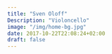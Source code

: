 ```yaml
---
title: "Sven Oloff"
Description: "Violoncello"
image: "/img/home-bg.jpg"
date: 2017-10-22T22:08:24+02:00
draft: false
---
```


